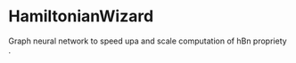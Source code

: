 # HamiltonianWizard

 Graph neural network to speed upa and scale computation of hBn propriety .
 


